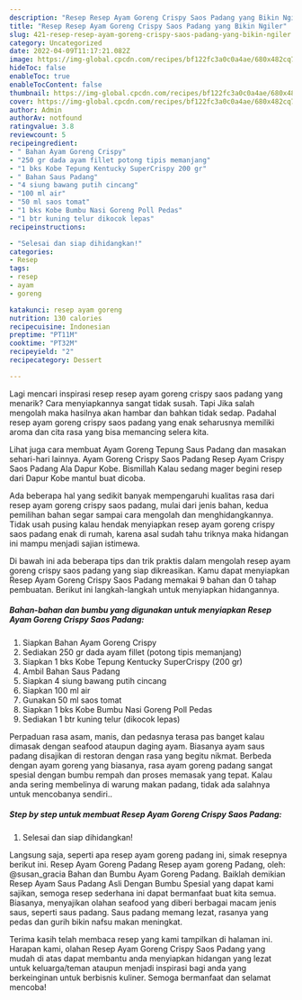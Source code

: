 ```yaml
---
description: "Resep Resep Ayam Goreng Crispy Saos Padang yang Bikin Ngiler"
title: "Resep Resep Ayam Goreng Crispy Saos Padang yang Bikin Ngiler"
slug: 421-resep-resep-ayam-goreng-crispy-saos-padang-yang-bikin-ngiler
category: Uncategorized
date: 2022-04-09T11:17:21.082Z
image: https://img-global.cpcdn.com/recipes/bf122fc3a0c0a4ae/680x482cq70/resep-ayam-goreng-crispy-saos-padang-foto-resep-utama.jpg
hideToc: false
enableToc: true
enableTocContent: false
thumbnail: https://img-global.cpcdn.com/recipes/bf122fc3a0c0a4ae/680x482cq70/resep-ayam-goreng-crispy-saos-padang-foto-resep-utama.jpg
cover: https://img-global.cpcdn.com/recipes/bf122fc3a0c0a4ae/680x482cq70/resep-ayam-goreng-crispy-saos-padang-foto-resep-utama.jpg
author: Admin
authorAv: notfound
ratingvalue: 3.8
reviewcount: 5
recipeingredient:
- " Bahan Ayam Goreng Crispy"
- "250 gr dada ayam fillet potong tipis memanjang"
- "1 bks Kobe Tepung Kentucky SuperCrispy 200 gr"
- " Bahan Saus Padang"
- "4 siung bawang putih cincang"
- "100 ml air"
- "50 ml saos tomat"
- "1 bks Kobe Bumbu Nasi Goreng Poll Pedas"
- "1 btr kuning telur dikocok lepas"
recipeinstructions:

- "Selesai dan siap dihidangkan!"
categories:
- Resep
tags:
- resep
- ayam
- goreng

katakunci: resep ayam goreng 
nutrition: 130 calories
recipecuisine: Indonesian
preptime: "PT11M"
cooktime: "PT32M"
recipeyield: "2"
recipecategory: Dessert

---
```



Lagi mencari inspirasi resep resep ayam goreng crispy saos padang yang menarik? Cara menyiapkannya sangat tidak susah. Tapi Jika salah mengolah maka hasilnya akan hambar dan bahkan tidak sedap. Padahal resep ayam goreng crispy saos padang yang enak seharusnya memiliki aroma dan cita rasa yang bisa memancing selera kita.


Lihat juga cara membuat Ayam Goreng Tepung Saus Padang dan masakan sehari-hari lainnya. Ayam Goreng Crispy Saos Padang Resep Ayam Crispy Saos Padang Ala Dapur Kobe. Bismillah Kalau sedang mager begini resep dari Dapur Kobe mantul buat dicoba.

Ada beberapa hal yang sedikit banyak mempengaruhi kualitas rasa dari resep ayam goreng crispy saos padang, mulai dari jenis bahan, kedua pemilihan bahan segar sampai cara mengolah dan menghidangkannya. Tidak usah pusing kalau hendak menyiapkan resep ayam goreng crispy saos padang enak di rumah, karena asal sudah tahu triknya maka hidangan ini mampu menjadi sajian istimewa.


Di bawah ini ada beberapa tips dan trik praktis dalam mengolah resep ayam goreng crispy saos padang yang siap dikreasikan. Kamu dapat menyiapkan Resep Ayam Goreng Crispy Saos Padang memakai 9 bahan dan 0 tahap pembuatan. Berikut ini langkah-langkah untuk menyiapkan hidangannya.

<!--inarticleads1-->

##### Bahan-bahan dan bumbu yang digunakan untuk menyiapkan Resep Ayam Goreng Crispy Saos Padang:

1. Siapkan  Bahan Ayam Goreng Crispy
1. Sediakan 250 gr dada ayam fillet (potong tipis memanjang)
1. Siapkan 1 bks Kobe Tepung Kentucky SuperCrispy (200 gr)
1. Ambil  Bahan Saus Padang
1. Siapkan 4 siung bawang putih cincang
1. Siapkan 100 ml air
1. Gunakan 50 ml saos tomat
1. Siapkan 1 bks Kobe Bumbu Nasi Goreng Poll Pedas
1. Sediakan 1 btr kuning telur (dikocok lepas)


Perpaduan rasa asam, manis, dan pedasnya terasa pas banget kalau dimasak dengan seafood ataupun daging ayam. Biasanya ayam saus padang disajikan di restoran dengan rasa yang begitu nikmat. Berbeda dengan ayam goreng yang biasanya, rasa ayam goreng padang sangat spesial dengan bumbu rempah dan proses memasak yang tepat. Kalau anda sering membelinya di warung makan padang, tidak ada salahnya untuk mencobanya sendiri.. 

<!--inarticleads2-->

##### Step by step untuk membuat Resep Ayam Goreng Crispy Saos Padang:


1. Selesai dan siap dihidangkan!

Langsung saja, seperti apa resep ayam goreng padang ini, simak resepnya berikut ini. Resep Ayam Goreng Padang Resep ayam goreng Padang, oleh: @susan_gracia Bahan dan Bumbu Ayam Goreng Padang. Baiklah demikian Resep Ayam Saus Padang Asli Dengan Bumbu Spesial yang dapat kami sajikan, semoga resep sederhana ini dapat bermanfaat buat kita semua. Biasanya, menyajikan olahan seafood yang diberi berbagai macam jenis saus, seperti saus padang. Saus padang memang lezat, rasanya yang pedas dan gurih bikin nafsu makan meningkat. 

Terima kasih telah membaca resep yang kami tampilkan di halaman ini. Harapan kami, olahan Resep Ayam Goreng Crispy Saos Padang yang mudah di atas dapat membantu anda menyiapkan hidangan yang lezat untuk keluarga/teman ataupun menjadi inspirasi bagi anda yang berkeinginan untuk berbisnis kuliner. Semoga bermanfaat dan selamat mencoba!
